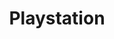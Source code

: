 ---
title: Playstation
description: Playstation 2 nav page, console by Sony.
tags:
 - console
 - sony
 - playstation
 - ps2
---